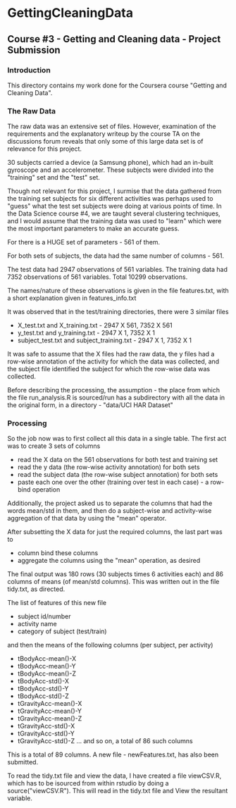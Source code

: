 GettingCleaningData
===================

Course #3 - Getting and Cleaning data - Project Submission
----------------------------------------------------------

### Introduction
This directory contains my work done for the Coursera course "Getting and Cleaning Data".

### The Raw Data
The raw data was an extensive set of files. However, examination of the requirements and the explanatory writeup by the course TA on the discussions forum reveals that only some of this large data set is of relevance for this project.

30 subjects carried a device (a Samsung phone), which had an in-built gyroscope and an accelerometer. These subjects were divided into the "training" set and the "test" set.

Though not relevant for this project, I surmise that the data gathered from the training set subjects for six different activities was perhaps used to "guess" what the test set subjects were doing at various points of time. In the Data Science course #4, we are taught several clustering techniques, and I would assume that the training data was used to "learn" which were the most important parameters to make an accurate guess.

For there is a HUGE set of parameters - 561 of them.

For both sets of subjects, the data had the same number of columns - 561.

The test data had 2947 observations of 561 variables.
The training data had 7352 observations of 561 variables.
Total 10299 observations.

The names/nature of these observations is given in the file features.txt, with a short explanation given in features_info.txt

It was observed that in the test/training directories, there were 3 similar files
- X_test.txt and X_training.txt - 2947 X 561, 7352 X 561
- y_test.txt and y_training.txt - 2947 X 1, 7352 X 1
- subject_test.txt and subject_training.txt - 2947 X 1, 7352 X 1

It was safe to assume that the X files had the raw data, the y files had a row-wise annotation of the activity for which the data was collected, and the subject file identified the subject for which the row-wise data was collected.

Before describing the processing, the assumption - the place from which the file run_analysis.R is sourced/run has a subdirectory with all the data in the original form, in a directory - "data/UCI HAR Dataset"

### Processing
So the job now was to first collect all this data in a single table. The first act was to create 3 sets of columns
- read the X data on the 561 observations for both test and training set
- read the y data (the row-wise activity annotation) for both sets
- read the subject data (the row-wise subject annotation) for both sets
- paste each one over the other (training over test in each case) - a row-bind operation

Additionally, the project asked us to separate the columns that had the words mean/std in them, and then do a subject-wise and activity-wise aggregation of that data by using the "mean" operator.

After subsetting the X data for just the required columns, the last part was to
- column bind these columns
- aggregate the columns using the "mean" operation, as desired

The final output was 180 rows (30 subjects times 6 activities each) and 86 columns of means (of mean/std columns). This was written out in the file tidy.txt, as directed.

The list of features of this new file
- subject id/number
- activity name
- category of subject (test/train)

and then the means of the following columns (per subject, per activity)
- tBodyAcc-mean()-X
- tBodyAcc-mean()-Y
- tBodyAcc-mean()-Z
- tBodyAcc-std()-X
- tBodyAcc-std()-Y
- tBodyAcc-std()-Z
- tGravityAcc-mean()-X
- tGravityAcc-mean()-Y
- tGravityAcc-mean()-Z
- tGravityAcc-std()-X
- tGravityAcc-std()-Y
- tGravityAcc-std()-Z
... and so on, a total of 86 such columns

This is a total of 89 columns. 
A new file - newFeatures.txt, has also been submitted.

To read the tidy.txt file and view the data, I have created a file viewCSV.R, which has to be isourced from within rstudio by doing a source("viewCSV.R"). This will read in the tidy.txt file and View the resultant variable.
